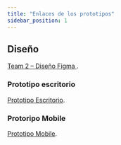 ```yaml
---
title: "Enlaces de los prototipos"
sidebar_position: 1
---
```


## Diseño

[Team 2 – Diseño Figma ](https://www.figma.com/design/Sb5aSyZwDuodUUSaN0IWWR/Team-2?node-id=0-1&node-type=canvas).

### Prototipo escritorio

[Prototipo Escritorio](https://www.figma.com/proto/Sb5aSyZwDuodUUSaN0IWWR/Team-2?node-id=143-3475&node-type=canvas&t=ntqXrdBpYZBHmBGu-0&scaling=scale-down&content-scaling=fixed&page-id=143%3A3474&starting-point-node-id=143%3A3475).

### Protoripo Mobile

[Prototipo Mobile](https://www.figma.com/proto/Sb5aSyZwDuodUUSaN0IWWR/Team-2?node-id=134-8077&node-type=canvas&t=ntqXrdBpYZBHmBGu-0&scaling=scale-down&content-scaling=fixed&page-id=0%3A1&starting-point-node-id=134%3A8077).
